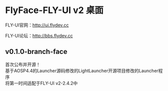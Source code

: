 FlyFace-FLY-UI v2 桌面  
=======
   
FLY-UI官网：http://ui.flydev.cc  
   
FLY-UI论坛：http://bbs.flydev.cc  
  
  
  
v0.1.0-branch-face
-------
首次公布并开源！  
基于AOSP4.4的Launcher源码修改的LightLauncher开源项目修改的Launcher程序  
将第一时间适配于FLY-UI v2-2.4.2中  
